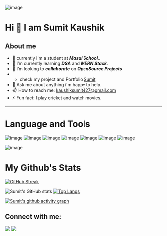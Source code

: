 ![image](https://thumbs.dreamstime.com/b/new-skills-knowledge-webinar-training-business-internet-technology-concept-new-skills-knowledge-webinar-training-business-internet-121274023.jpg)



   # Hi 👋 I am Sumit Kaushik
   About me
   ---


- 🔭 currently i'm a student at ***Masai School***..
- 🌱 I’m currently learning ***DSA*** and ***MERN Stack***.
- 👯 I’m looking to ***collaborate*** on ***OpenSource Projects***
- *  check my project and Portfolio [Sumit](https://github.com/sumit6159)
- 💬 Ask me about anything i'm happy to help.
- 📫 How to reach me: kaushiksumit427@gmail.com
- ⚡ Fun fact: I play cricket and watch movies.

---

# Language and Tools
![image](https://camo.githubusercontent.com/49fbb99f92674cc6825349b154b65aaf4064aec465d61e8e1f9fb99da3d922a1/68747470733a2f2f696d672e736869656c64732e696f2f62616467652f68746d6c352d2532334533344632362e7376673f7374796c653d666f722d7468652d6261646765266c6f676f3d68746d6c35266c6f676f436f6c6f723d7768697465)             ![image](https://camo.githubusercontent.com/aeddc848275a1ffce386dc81c04541654ca07b2c43bbb8ad251085c962672aea/68747470733a2f2f696d672e736869656c64732e696f2f62616467652f6a6176617363726970742d2532333332333333302e7376673f7374796c653d666f722d7468652d6261646765266c6f676f3d6a617661736372697074266c6f676f436f6c6f723d253233463744463145)              ![image](https://camo.githubusercontent.com/e6b67b27998fca3bccf4c0ee479fc8f9de09d91f389cccfbe6cb1e29c10cfbd7/68747470733a2f2f696d672e736869656c64732e696f2f62616467652f637373332d2532333135373242362e7376673f7374796c653d666f722d7468652d6261646765266c6f676f3d63737333266c6f676f436f6c6f723d7768697465)             ![image](https://camo.githubusercontent.com/3f0e26b0951bab845a1bb9a7198ecca0da272e462921b6edd85879f3673b6927/68747470733a2f2f696d672e736869656c64732e696f2f62616467652f506f73746d616e2d4646364333373f7374796c653d666f722d7468652d6261646765266c6f676f3d706f73746d616e266c6f676f436f6c6f723d7768697465)             ![image](https://camo.githubusercontent.com/b47580b7e8e0b4ce9bb718070140318f72d316a0c88e0dd53a5ac4b0bdfc755e/68747470733a2f2f696d672e736869656c64732e696f2f62616467652f4e504d2d2532333030303030302e7376673f7374796c653d666f722d7468652d6261646765266c6f676f3d6e706d266c6f676f436f6c6f723d7768697465)             ![image](https://camo.githubusercontent.com/7d7b100e379663ee40a20989e6c61737e6396c1dafc3a7c6d2ada8d4447eb0e4/68747470733a2f2f696d672e736869656c64732e696f2f62616467652f6e6f64652e6a732d3644413535463f7374796c653d666f722d7468652d6261646765266c6f676f3d6e6f64652e6a73266c6f676f436f6c6f723d7768697465)             ![image](https://camo.githubusercontent.com/ec8056bddf659d21de39b358d9786e56731cd767117e091348411666a5e7eee6/68747470733a2f2f696d672e736869656c64732e696f2f62616467652f7461696c77696e646373732d2532333338423241432e7376673f7374796c653d666f722d7468652d6261646765266c6f676f3d7461696c77696e642d637373266c6f676f436f6c6f723d7768697465)

![image](https://user-images.githubusercontent.com/82999542/132934744-131c1891-4a4f-4e88-a64a-36720ad7470b.png)

# My Github's Stats
[![GitHub Streak](http://github-readme-streak-stats.herokuapp.com?user=sumit6159&theme=radical&hide_border=true&date_format=j%20M%5B%20Y%5D)](https://git.io/streak-stats)

![Sumit's GitHub stats](https://github-readme-stats.vercel.app/api?username=sumit6159&show_icons=true&theme=radical)   [![Top Langs](https://github-readme-stats.vercel.app/api/top-langs/?username=sumit6159&layout=compact)](https://github.com/sumit6159/github-readme-stats)

[![Sumit's github activity graph](https://activity-graph.herokuapp.com/graph?username=sumit6159&theme=react-dark)](https://github.com/sumit6159/github-readme-activity-graph)

## Connect with me:
<p align="left">
<a href = "https://www.linkedin.com/in/sumit-kaushik-143b57230/" target="_blank"><img src="https://img.icons8.com/fluent/48/000000/linkedin.png"/></a>  <a href = "mailto:kaushiksumit427@gmail.com" target="_blank"><img src="https://img.icons8.com/color/48/000000/gmail-new.png"/></a>
</p>








